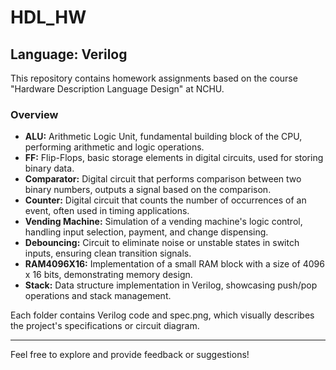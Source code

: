 # HDL_HW

## Language: Verilog

This repository contains homework assignments based on the course "Hardware Description Language Design" at NCHU.

### Overview

- **ALU:** Arithmetic Logic Unit, fundamental building block of the CPU, performing arithmetic and logic operations.
- **FF:** Flip-Flops, basic storage elements in digital circuits, used for storing binary data.
- **Comparator:** Digital circuit that performs comparison between two binary numbers, outputs a signal based on the comparison.
- **Counter:** Digital circuit that counts the number of occurrences of an event, often used in timing applications.
- **Vending Machine:** Simulation of a vending machine's logic control, handling input selection, payment, and change dispensing.
- **Debouncing:** Circuit to eliminate noise or unstable states in switch inputs, ensuring clean transition signals.
- **RAM4096X16:** Implementation of a small RAM block with a size of 4096 x 16 bits, demonstrating memory design.
- **Stack:** Data structure implementation in Verilog, showcasing push/pop operations and stack management.

Each folder contains Verilog code and spec.png, which visually describes the project's specifications or circuit diagram.

---

Feel free to explore and provide feedback or suggestions!
